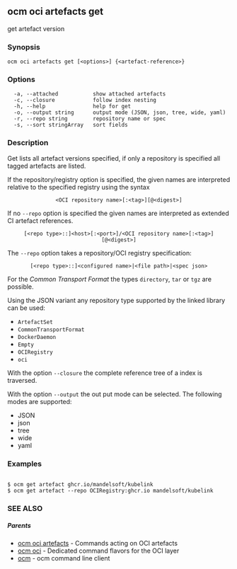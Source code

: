 ## ocm oci artefacts get

get artefact version

### Synopsis

```
ocm oci artefacts get [<options>] {<artefact-reference>}
```

### Options

```
  -a, --attached           show attached artefacts
  -c, --closure            follow index nesting
  -h, --help               help for get
  -o, --output string      output mode (JSON, json, tree, wide, yaml)
  -r, --repo string        repository name or spec
  -s, --sort stringArray   sort fields
```

### Description


Get lists all artefact versions specified, if only a repository is specified
all tagged artefacts are listed.
	
If the repository/registry option is specified, the given names are interpreted
relative to the specified registry using the syntax

<center><code>&lt;OCI repository name>[:&lt;tag>][@&lt;digest>]</code></center>

If no <code>--repo</code> option is specified the given names are interpreted 
as extended CI artefact references.

<center><code>[&lt;repo type>::]&lt;host>[:&lt;port>]/&lt;OCI repository name>[:&lt;tag>][@&lt;digest>]</code></center>

The <code>--repo</code> option takes a repository/OCI registry specification:

<center><code>[&lt;repo type>::]&lt;configured name>|&lt;file path>|&lt;spec json></code></center>

For the *Common Transport Format* the types <code>directory</code>,
<code>tar</code> or <code>tgz</code> are possible.

Using the JSON variant any repository type supported by the 
linked library can be used:
- `ArtefactSet`
- `CommonTransportFormat`
- `DockerDaemon`
- `Empty`
- `OCIRegistry`
- `oci`

With the option <code>--closure</code> the complete reference tree of a index is traversed.

With the option <code>--output</code> the out put mode can be selected.
The following modes are supported:
 - JSON
 - json
 - tree
 - wide
 - yaml


### Examples

```

$ ocm get artefact ghcr.io/mandelsoft/kubelink
$ ocm get artefact --repo OCIRegistry:ghcr.io mandelsoft/kubelink

```

### SEE ALSO

##### Parents

* [ocm oci artefacts](ocm_oci_artefacts.md)	 - Commands acting on OCI artefacts
* [ocm oci](ocm_oci.md)	 - Dedicated command flavors for the OCI layer
* [ocm](ocm.md)	 - ocm command line client

